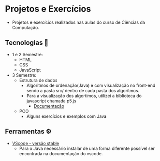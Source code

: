 # Projetos e Exercícios
- Projetos e exercícios realizados nas aulas do curso de Ciências da Computação.

## Tecnologias :rocket: 
- 1 e 2 Semestre:
    - HTML
    - CSS
    - JavaScript
- 3 Semestre:
    - Estrutura de dados
        - Algoritmos de ordenação(Java) e com visualização no front-end sendo a pasta src/ dentro de cada pasta dos algoritmos. 
        - Para a visualização dos algortimos, utilizei a biblioteca do javascript chamada p5.js
            - [Documentação](https://p5js.org/get-started/)
    - POO
        - Alguns exercícios e exemplos com Java

## Ferramentas :gear:
- [VScode - versão stable](https://code.visualstudio.com/) 
    - Para o Java necessário instalar de uma forma diferente possível ser encontrada na documentação do vscode.

